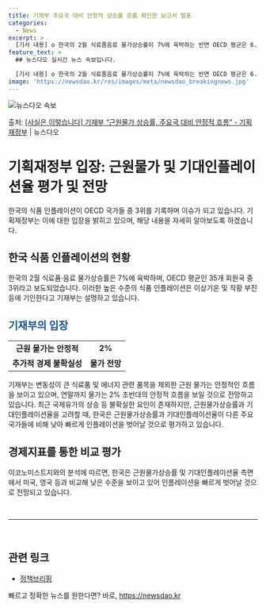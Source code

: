 ```yaml
---
title: 기재부 주요국 대비 안정적 상승률 흐름 확인한 보고서 발표
categories:
  - News
excerpt: >
  [기사 내용] o 한국의 2월 식료품음료 물가상승률이 7%에 육박하는 반면 OECD 평균은 6.3%에서 5.…
feature_text: >
  ## 뉴스다오 실시간 뉴스 속보입니다.

  [기사 내용] o 한국의 2월 식료품음료 물가상승률이 7%에 육박하는 반면 OECD 평균은 6.3%에서 5.…
image: 'https://newsdao.kr/res/images/meta/newsdao_breakingnews.jpg'
---
```


![뉴스다오 속보](https://newsdao.kr/res/images/meta/newsdao_breakingnews.jpg)

<p>출처: <a href="https://newsdao.kr/3644" rel="dofollow">[사실은 이렇습니다] 기재부 “근원물가 상승률, 주요국 대비 안정적 흐름” - 기획재정부</a> | 뉴스다오</p>

<h1>기획재정부 입장: 근원물가 및 기대인플레이션율 평가 및 전망</h1>

<p data-ke-size="size16">한국의 식품 인플레이션이 OECD 국가들 중 3위를 기록하며 이슈가 되고 있습니다. 기획재정부는 이에 대한 입장을 밝히고 있으며, 해당 내용을 자세히 알아보도록 하겠습니다.</p>

<h2>한국 식품 인플레이션의 현황</h2>
<p>한국의 2월 식료품·음료 물가상승률은 7%에 육박하며, OECD 평균인 35개 회원국 중 3위라고 보도되었습니다. 이러한 높은 수준의 식품 인플레이션은 이상기온 및 작황 부진 등에 기인한다고 기재부는 설명하고 있습니다.</p>

<h2><b><span style="color: #1a5490;">기재부의 입장</span></b></h2>
<table>
<tbody>
<tr>
<td style="text-align: center; height: 17px;"><b>근원 물가는 안정적</b></td>
<td style="text-align: center; height: 17px;"><b>2%</b></td>
</tr>
<tr>
<td style="text-align: center; height: 17px;"><b>추가적 경제 불확실성</b></td>
<td style="text-align: center; height: 17px;"><b>물가 전망</b></td>
</tr>
</tbody>
</table>

<p>기재부는 변동성이 큰 식료품 및 에너지 관련 품목을 제외한 근원 물가는 안정적인 흐름을 보이고 있으며, 연말까지 물가는 2% 초반대의 안정적 흐름을 보일 것으로 전망하고 있습니다. 최근 국제유가의 상승 등 불확실한 요인이 존재하지만, 근원물가상승률과 기대인플레이션율을 고려할 때, 한국은 근원물가상승률과 기대인플레이션율이 다른 주요 국가들에 비해 낮아 빠르게 인플레이션을 벗어날 것으로 평가하고 있습니다.</p>

<h2>경제지표를 통한 비교 평가</h2>
<p>이코노미스트지와의 분석에 따르면, 한국은 근원물가상승률 및 기대인플레이션율 측면에서 미국, 영국 등과 비교해 낮은 수준을 보이고 있어 인플레이션을 빠르게 벗어날 것으로 전망되고 있습니다.</p>

<p data-ke-size="size16">&nbsp;</p>

<hr>

<p data-ke-size="size16">&nbsp;</p>

<h2>관련 링크</h2>
<ul>
<li><a href="https://newsdao.kr/3644">정책브리핑</a></li>
</ul> 

빠르고 정확한 뉴스를 원한다면? 바로, <a href="https://newsdao.kr" rel="dofollow">https://newsdao.kr</a>


